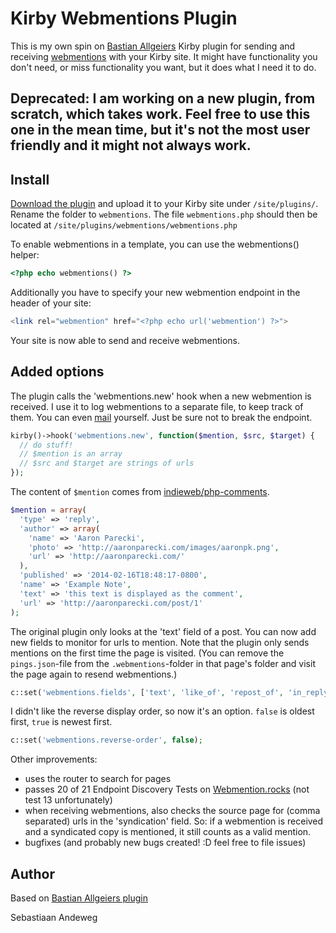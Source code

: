 # Kirby Webmentions Plugin

This is my own spin on [Bastian Allgeiers](https://github.com/bastianallgeier/kirby-webmentions) Kirby plugin for sending and receiving [webmentions](http://indieweb.org/Webmention) with your Kirby site. It might have functionality you don't need, or miss functionality you want, but it does what I need it to do.

## Deprecated: I am working on a new plugin, from scratch, which takes work. Feel free to use this one in the mean time, but it's not the most user friendly and it might not always work.

## Install

[Download the plugin](https://github.com/sebsel/seblog-kirby-webmentions/archive/master.zip) and upload it to your Kirby site under `/site/plugins/`. Rename the folder to `webmentions`. The file `webmentions.php` should then be located at `/site/plugins/webmentions/webmentions.php`

To enable webmentions in a template, you can use the webmentions() helper:

```php
<?php echo webmentions() ?>
```

Additionally you have to specify your new webmention endpoint in the header of your site:

```php
<link rel="webmention" href="<?php echo url('webmention') ?>">
```

Your site is now able to send and receive webmentions.

## Added options

The plugin calls the 'webmentions.new' hook when a new webmention is received. I use it to log webmentions to a separate file, to keep track of them. You can even [mail](https://getkirby.com/docs/developer-guide/advanced/emails) yourself. Just be sure not to break the endpoint.

```php
kirby()->hook('webmentions.new', function($mention, $src, $target) {
  // do stuff!
  // $mention is an array
  // $src and $target are strings of urls
});
```

The content of `$mention` comes from [indieweb/php-comments](https://github.com/indieweb/php-comments).

```php
$mention = array(
  'type' => 'reply',
  'author' => array(
    'name' => 'Aaron Parecki',
    'photo' => 'http://aaronparecki.com/images/aaronpk.png',
    'url' => 'http://aaronparecki.com/'
  ),
  'published' => '2014-02-16T18:48:17-0800',
  'name' => 'Example Note',
  'text' => 'this text is displayed as the comment',
  'url' => 'http://aaronparecki.com/post/1'
);
```

The original plugin only looks at the 'text' field of a post. You can now add new fields to monitor for urls to mention. Note that the plugin only sends mentions on the first time the page is visited. (You can remove the `pings.json`-file from the `.webmentions`-folder in that page's folder and visit the page again to resend webmentions.)

```php
c::set('webmentions.fields', ['text', 'like_of', 'repost_of', 'in_reply_to']);
```

I didn't like the reverse display order, so now it's an option. `false` is oldest first, `true` is newest first.

```php
c::set('webmentions.reverse-order', false);
```

Other improvements:

- uses the router to search for pages
- passes 20 of 21 Endpoint Discovery Tests on [Webmention.rocks](https://webmention.rocks) (not test 13 unfortunately)
- when receiving webmentions, also checks the source page for (comma separated) urls in the 'syndication' field. So: if a webmention is received and a syndicated copy is mentioned, it still counts as a valid mention.
- bugfixes (and probably new bugs created! :D feel free to file issues)

## Author

Based on [Bastian Allgeiers plugin](https://github.com/bastianallgeier/kirby-webmentions)

Sebastiaan Andeweg
